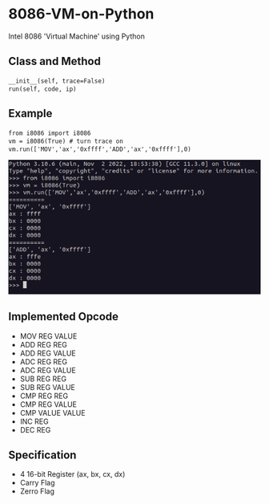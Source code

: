 # 8086-VM-on-Python
Intel 8086 'Virtual Machine' using Python

## Class and Method
```
__init__(self, trace=False)
run(self, code, ip)
```

## Example
```
from i8086 import i8086
vm = i8086(True) # turn trace on
vm.run(['MOV','ax','0xffff','ADD','ax','0xffff'],0)
```
![alt text](https://github.com/aderama2711/8086-VM-on-Python/blob/main/output.png)

## Implemented Opcode
- MOV REG VALUE
- ADD REG REG
- ADD REG VALUE
- ADC REG REG
- ADC REG VALUE
- SUB REG REG
- SUB REG VALUE
- CMP REG REG
- CMP REG VALUE
- CMP VALUE VALUE
- INC REG
- DEC REG

## Specification
- 4 16-bit Register (ax, bx, cx, dx)
- Carry Flag
- Zerro Flag
